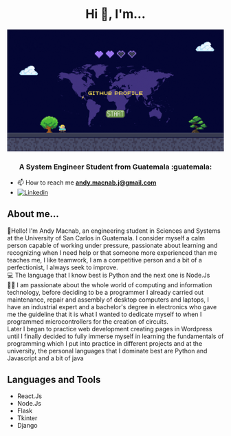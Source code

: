 <h1 align="center">Hi 👋, I'm... </h1>
<div align="center">
 
<img  src="https://github.com/DevAndyMacnab/DevAndyMacnab/blob/be174ef67a8a2410b2bd137443e307dbfffd7324/Portada.gif">
</div>
<h3 align="center">A System Engineer Student from Guatemala :guatemala: </h3>

- 📫 How to reach me **andy.macnab.j@gmail.com** <br>
- [![Linkedin](https://img.shields.io/badge/LinkedIn-0077B5?style=for-the-badge&logo=linkedin&logoColor=white)](https://www.linkedin.com/in/andy-jimenez-macnab-688927245/)

## About me...
👋Hello! I'm Andy Macnab, an engineering student in Sciences and Systems at the University of San Carlos in Guatemala. I consider myself a calm person capable of working under pressure, passionate about learning and recognizing when I need help or that someone more experienced than me teaches me, I like teamwork, I am a competitive person and a bit of a perfectionist, I always seek to improve. <br>
 :computer: The language that I know best is Python and the next one is Node.Js <br>
 👨‍💻 I am passionate about the whole world of computing and information technology, before deciding to be a programmer I already carried out maintenance, repair and assembly of desktop computers and laptops, I have an industrial expert and a bachelor's degree in electronics who gave me the guideline that it is what I wanted to dedicate myself to when I programmed microcontrollers for the creation of circuits. <br> 
 Later I began to practice web development creating pages in Wordpress until I finally decided to fully immerse myself in learning the fundamentals of programming which I put into practice in different projects and at the university, the personal languages ​​that I dominate best are Python and Javascript and a bit of java
## Languages and Tools
- React.Js
- Node.Js
- Flask
- Tkinter
- Django
